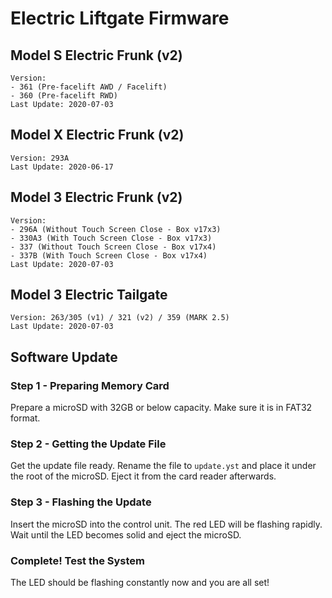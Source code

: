 # Electric Liftgate Firmware

## Model S Electric Frunk (v2)
```
Version:
- 361 (Pre-facelift AWD / Facelift)
- 360 (Pre-facelift RWD)
Last Update: 2020-07-03
```

## Model X Electric Frunk (v2)
```
Version: 293A
Last Update: 2020-06-17
```

## Model 3 Electric Frunk (v2)
```
Version:
- 296A (Without Touch Screen Close - Box v17x3)
- 330A3 (With Touch Screen Close - Box v17x3)
- 337 (Without Touch Screen Close - Box v17x4)
- 337B (With Touch Screen Close - Box v17x4)
Last Update: 2020-07-03
```

## Model 3 Electric Tailgate
```
Version: 263/305 (v1) / 321 (v2) / 359 (MARK 2.5)
Last Update: 2020-07-03
```

## Software Update
### Step 1 - Preparing Memory Card
Prepare a microSD with 32GB or below capacity.
Make sure it is in FAT32 format.

### Step 2 - Getting the Update File
Get the update file ready.
Rename the file to `update.yst` and place it under the root of the microSD.
Eject it from the card reader afterwards.

### Step 3 - Flashing the Update
Insert the microSD into the control unit.
The red LED will be flashing rapidly.
Wait until the LED becomes solid and eject the microSD.

### Complete! Test the System
The LED should be flashing constantly now and you are all set!
